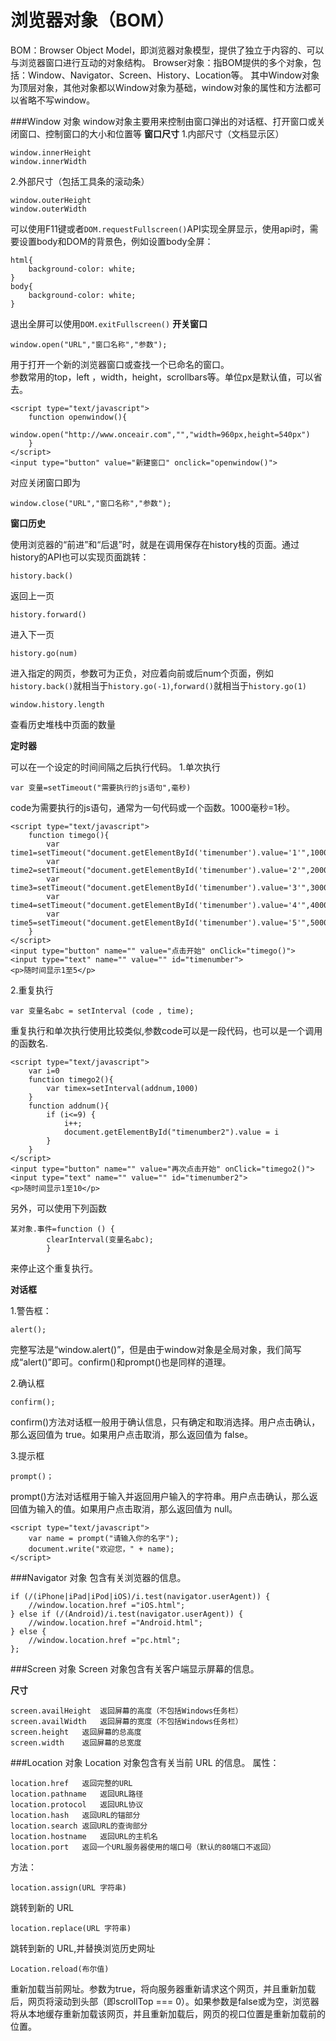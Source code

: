 浏览器对象（BOM）
===================
BOM：Browser Object Model，即浏览器对象模型，提供了独立于内容的、可以与浏览器窗口进行互动的对象结构。
Browser对象：指BOM提供的多个对象，包括：Window、Navigator、Screen、History、Location等。
其中Window对象为顶层对象，其他对象都以Window对象为基础，window对象的属性和方法都可以省略不写window。


###Window 对象
window对象主要用来控制由窗口弹出的对话框、打开窗口或关闭窗口、控制窗口的大小和位置等
**窗口尺寸**
1.内部尺寸（文档显示区）

    window.innerHeight 
    window.innerWidth  
2.外部尺寸（包括工具条的滚动条）

    window.outerHeight	
    window.outerWidth

可以使用F11键或者`DOM.requestFullscreen()`API实现全屏显示，使用api时，需要设置body和DOM的背景色，例如设置body全屏：

	html{  
		background-color: white;
	}
	body{  
		background-color: white;
	}
退出全屏可以使用`DOM.exitFullscreen()`
**开关窗口**

    window.open("URL","窗口名称","参数");
用于打开一个新的浏览器窗口或查找一个已命名的窗口。    
参数常用的top，left	，width，height，scrollbars等。单位px是默认值，可以省去。

	<script type="text/javascript">
		function openwindow(){
			window.open("http://www.onceair.com","","width=960px,height=540px")
		}
	</script>
	<input type="button" value="新建窗口" onclick="openwindow()">
对应关闭窗口即为

    window.close("URL","窗口名称","参数");

**窗口历史**

使用浏览器的“前进”和“后退”时，就是在调用保存在history栈的页面。通过history的API也可以实现页面跳转：

    history.back()
返回上一页

    history.forward()
进入下一页

    history.go(num)	 
进入指定的网页，参数可为正负，对应着向前或后num个页面，例如`history.back()`就相当于`history.go(-1)`,`forward()`就相当于`history.go(1)`

	window.history.length
查看历史堆栈中页面的数量

**定时器**

可以在一个设定的时间间隔之后执行代码。
1.单次执行

    var 变量=setTimeout("需要执行的js语句",毫秒)
code为需要执行的js语句，通常为一句代码或一个函数。1000毫秒=1秒。

	<script type="text/javascript">
		function timego(){
			var time1=setTimeout("document.getElementById('timenumber').value='1'",1000)
			var time2=setTimeout("document.getElementById('timenumber').value='2'",2000)
			var time3=setTimeout("document.getElementById('timenumber').value='3'",3000)
			var time4=setTimeout("document.getElementById('timenumber').value='4'",4000)
			var time5=setTimeout("document.getElementById('timenumber').value='5'",5000)
		}
	</script>
	<input type="button" name="" value="点击开始" onClick="timego()">
	<input type="text" name="" value="" id="timenumber">
	<p>随时间显示1至5</p>

2.重复执行
 
    var 变量名abc = setInterval (code , time);

重复执行和单次执行使用比较类似,参数code可以是一段代码，也可以是一个调用的函数名.

	<script type="text/javascript">
		var i=0
		function timego2(){
			var timex=setInterval(addnum,1000)
		}
	    function addnum(){		
		    if (i<=9) {
			    i++;
			    document.getElementById("timenumber2").value = i						
		    }
    	}				
	</script>
	<input type="button" name="" value="再次点击开始" onClick="timego2()">
	<input type="text" name="" value="" id="timenumber2">
	<p>随时间显示1至10</p>

另外，可以使用下列函数

    某对象.事件=function () {
            clearInterval(变量名abc);
            }
来停止这个重复执行。


**对话框**

1.警告框：

    alert();
完整写法是“window.alert()”，但是由于window对象是全局对象，我们简写成“alert()”即可。confirm()和prompt()也是同样的道理。

2.确认框

    confirm();
confirm()方法对话框一般用于确认信息，只有确定和取消选择。用户点击确认，那么返回值为 true。如果用户点击取消，那么返回值为 false。

3.提示框

    prompt()；
prompt()方法对话框用于输入并返回用户输入的字符串。用户点击确认，那么返回值为输入的值。如果用户点击取消，那么返回值为 null。

    <script type="text/javascript">
        var name = prompt("请输入你的名字");
        document.write("欢迎您，" + name);
    </script>

###Navigator 对象
包含有关浏览器的信息。
```
if (/(iPhone|iPad|iPod|iOS)/i.test(navigator.userAgent)) {
	//window.location.href ="iOS.html";
} else if (/(Android)/i.test(navigator.userAgent)) {
	//window.location.href ="Android.html";
} else {
	//window.location.href ="pc.html";
};
```
###Screen 对象
Screen 对象包含有关客户端显示屏幕的信息。

**尺寸**

    screen.availHeight	返回屏幕的高度（不包括Windows任务栏）
    screen.availWidth	返回屏幕的宽度（不包括Windows任务栏）
    screen.height	返回屏幕的总高度
    screen.width	返回屏幕的总宽度

###Location 对象
Location 对象包含有关当前 URL 的信息。
属性：
 
    location.href	返回完整的URL
    location.pathname	返回URL路径
    location.protocol	返回URL协议
    location.hash	返回URL的锚部分
    location.search	返回URL的查询部分
    location.hostname	返回URL的主机名
    location.port	返回一个URL服务器使用的端口号（默认的80端口不返回）
方法：
```
location.assign(URL 字符串)  
```
跳转到新的 URL
```
location.replace(URL 字符串)  
```
跳转到新的 URL,并替换浏览历史网址
```
Location.reload(布尔值)  
```
重新加载当前网址。参数为true，将向服务器重新请求这个网页，并且重新加载后，网页将滚动到头部（即scrollTop === 0）。如果参数是false或为空，浏览器将从本地缓存重新加载该网页，并且重新加载后，网页的视口位置是重新加载前的位置。

























